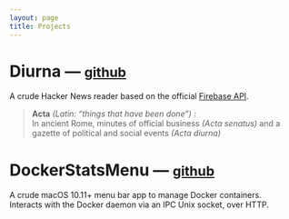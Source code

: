 ```yaml
---
layout: page
title: Projects
---
```


# Diurna &mdash; <small>[github](https://github.com/ngquerol/Diurna)</small>
A crude Hacker News reader based
on the official [Firebase API](https://github.com/HackerNews/API).

>  __Acta__ _(Latin: “things that have been done”)_ :<br/>
> In ancient Rome, minutes of official business _(Acta senatus)_ and a gazette
> of political and social events _(Acta diurna)_

# DockerStatsMenu &mdash; <small>[github](https://github.com/ngquerol/DockerStatsMenu)</small>
A crude macOS 10.11+ menu bar app to manage Docker containers.<br/>
Interacts with the Docker daemon via an IPC Unix socket, over HTTP.
